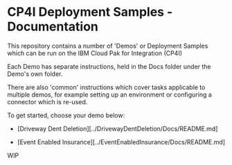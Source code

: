 # CP4I Deployment Samples - Documentation

This repository contains a number of 'Demos' or Deployment Samples which can be run on the IBM Cloud Pak for Integration (CP4I)

Each Demo has separate instructions, held in the Docs folder under the Demo's own folder.

There are also 'common' instructions which cover tasks applicable to multiple demos, for example setting up an environment or configuring a connector which is re-used.

To get started, choose your demo below:

* [Driveway Dent Deletion][../DrivewayDentDeletion/Docs/README.md]

* [Event Enabled Insurance][../EventEnabledInsurance/Docs/README.md]

WIP
